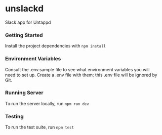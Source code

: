 # unslackd
Slack app for Untappd

### Getting Started
Install the project dependencies with `npm install`

### Environment Variables
Consult the .env.sample file to see what environment variables you will need to set up. Create a .env file with them; this .env file will be ignored by Git.

### Running Server
To run the server locally, run `npm run dev`

### Testing
To run the test suite, run `npm test`